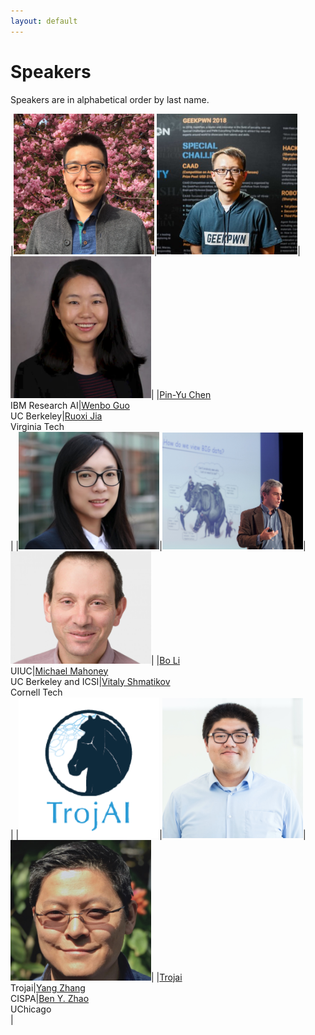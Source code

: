 ```yaml
---
layout: default
---
```


# Speakers
Speakers are in alphabetical order by last name.

|<img src="./assets/images/chen.png" alt="Pin-Yu Chen" width="225"/>|<img src="./assets/images/guo.jpg" alt="Wenbo Guo" width="225"/>|<img src="./assets/images/jia.jpg" alt="Ruoxi Jia" width="225"/>|
|[Pin-Yu Chen](https://sites.google.com/site/pinyuchenpage/home)<br />IBM Research AI|[Wenbo Guo](https://henrygwb.github.io/)<br />UC Berkeley|[Ruoxi Jia](https://ruoxijia.info/)<br />Virginia Tech<br />|
|<img src="./assets/images/bo_li.jpg" alt="Bo Li" width="225"/>|<img src="./assets/images/Mahoney.jpeg" alt="Michael Mahoney" width="225"/>|<img src="./assets/images/Shmatikov.jpeg" alt="Vitaly Shmatikov" width="225"/>|
|[Bo Li](https://aisecure.github.io/)<br />UIUC|[Michael Mahoney](https://www.stat.berkeley.edu/~mmahoney/)<br />UC Berkeley and ICSI|[Vitaly Shmatikov](https://www.cs.cornell.edu/~shmat/)<br />Cornell Tech<br />|
|<img src="./assets/images/trojai.png" alt="Trojai" width="225"/>|<img src="./assets/images/zhang.jpg" alt="Yang Zhang" width="225"/>|<img src="./assets/images/ben.jpg" alt="Ben Y. Zhao" width="225"/>|
|[Trojai](https://pages.nist.gov/trojai/docs/about.html)<br />Trojai|[Yang Zhang](https://yangzhangalmo.github.io/)<br />CISPA|[Ben Y. Zhao](https://people.cs.uchicago.edu/~ravenben/)<br />UChicago<br />|